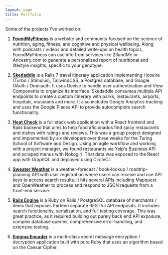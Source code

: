 ```yaml
---
layout: page
title: Portfolio
---
```


Some of the projects I've worked on:

1. **[FoundMyFitness](https://www.foundmyfitness.com/)** is a website and community focused on the science of nutrition, aging, fitness, and cognitive and physical wellbeing. Along with podcasts / videos and detailed write-ups on health topics, FoundMyFitness can use info from services like 23andMe or Ancestry.com to generate a personalized report of nutritional and lifestyle insights, specific to your genotype.

2. **[Skedaddle](https://github.com/easachs/skedaddle)** is a Rails 7 travel itinerary application implementing Hotwire (Turbo / Stimulus), TailwindCSS, a Postgres database, and Google OAuth / Omniauth. It uses Devise to handle user authentication and View Components to organize its interface. Skedaddle consumes multiple API endpoints to create a custom itinerary with parks, restaurants, airports, hospitals, museums and more. It also includes Google Analytics tracking and uses the Google Places API to provide autocomplete search functionality.

3. **[Heat Check](https://github.com/HeatChecc/Heat-Check-BE)** is a full stack web application with a React frontend and Rails backend that aims to help food aficionados find spicy restaurants and dishes with ratings and reviews. This was a group project designed and implemented by six developers over three weeks for the Turing School of Software and Design. Using an agile workflow and working with a project manager, we found restaurants via Yelp's Business API and scraped menus with Nokogiri. That data was exposed to the React app with GraphQL and deployed using CircleCI.

4. **[Sweater Weather](https://github.com/easachs/sweater-weather)** is a weather-forecast / book-lookup / roadtrip-planning API with user registration where users can receive and use API keys to access search results. It hits several APIs including Mapquest and OpenWeather to process and respond to JSON requests from a front-end service.

5. **[Rails Engine](https://github.com/easachs/rails-engine)** is a Ruby on Rails / PostgreSQL database of merchants / items that exposes thirteen separate RESTful API endpoints. It includes search functionality, serialization, and full testing coverage. This was great practice, as it required building out purely back end API exposure, complex database queries, comprehensive error handling, and extensive testing.

6. **[Enigma Encoder](https://github.com/easachs/enigma)** is a multi-class secret message encryption / decryption application built with pure Ruby that uses an algorithm based on the Caesar Cipher.
